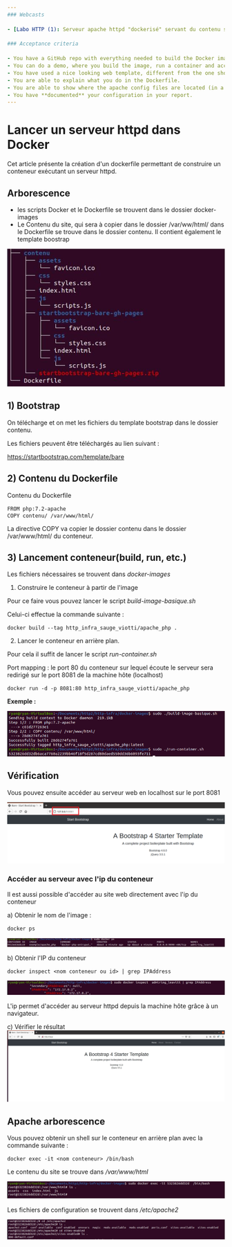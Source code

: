 ```yaml
---
### Webcasts

- [Labo HTTP (1): Serveur apache httpd "dockerisé" servant du contenu statique](https://www.youtube.com/watch?v=XFO4OmcfI3U)

### Acceptance criteria

- You have a GitHub repo with everything needed to build the Docker image.
- You can do a demo, where you build the image, run a container and access content from a browser.
- You have used a nice looking web template, different from the one shown in the webcast.
- You are able to explain what you do in the Dockerfile.
- You are able to show where the apache config files are located (in a running container).
- You have **documented** your configuration in your report.
---
```




# Lancer un serveur httpd dans Docker

Cet article présente la création d'un dockerfile permettant de construire un conteneur exécutant un serveur httpd.

## Arborescence

- les scripts Docker et le Dockerfile se trouvent dans le dossier docker-images
- Le Contenu du site, qui sera à copier dans le dossier /var/ww/html/ dans le Dockerfile se trouve dans le dossier contenu. Il contient également le template boostrap

![10-liting-arborescence](assets/18-lab-arborescence.JPG)



## 1) Bootstrap

On télécharge et on met les fichiers du template bootstrap dans le dossier contenu.

Les fichiers peuvent être téléchargés au lien suivant : 

https://startbootstrap.com/template/bare



## 2) Contenu du Dockerfile

Contenu du Dockerfile

```
FROM php:7.2-apache
COPY contenu/ /var/www/html/
```

La directive COPY va copier le dossier contenu dans le dossier /var/www/html/ du conteneur.

##  3) Lancement conteneur(build, run, etc.)

Les fichiers nécessaires se trouvent dans *docker-images*

1) Construire le conteneur à partir de l'image

Pour ce faire vous pouvez lancer le script *build-image-basique.sh*

Celui-ci effectue la commande suivante :

```
docker build --tag http_infra_sauge_viotti/apache_php .
```

2) Lancer le conteneur en arrière plan.

Pour cela il suffit de lancer le script *run-container.sh*

Port mapping : le port 80  du conteneur sur lequel écoute le serveur sera redirigé sur le port 8081 de la machine hôte (localhost)

```
docker run -d -p 8081:80 http_infra_sauge_viotti/apache_php

```



**Exemple :**

![build-run](assets/build-run.PNG)



## Vérification

Vous pouvez ensuite accéder au serveur web en localhost sur le port 8081

![verif-localhost](assets/verif-localhost.PNG)

### Accéder au serveur avec l'ip du conteneur

Il est aussi possible d'accéder au site web directement avec l'ip du conteneur

a) Obtenir le nom de l'image :

```bash
docker ps
```

![16-lab-ps](assets/16-lab-ps.JPG)

b) Obtenir l'IP du conteneur

```
docker inspect <nom conteneur ou id> | grep IPAddress
```

![15-labo-ip-grep](assets/15-labo-ip-grep.JPG)

L'ip permet d'accéder au serveur httpd depuis la machine hôte grâce à un navigateur.

c) Vérifier le résultat![14-affichage-site-template](assets/14-affichage-site-template.JPG)

## Apache arborescence

Vous pouvez obtenir un shell sur le conteneur en arrière plan avec la commande suivante :

```
docker exec -it <nom conteneur> /bin/bash
```

Le contenu du site se trouve dans */var/www/html*

![contenu](assets/contenu.PNG)

Les fichiers de configuration se trouvent dans */etc/apache2*

![apache-arborescence](assets/apache-arborescence.PNG)